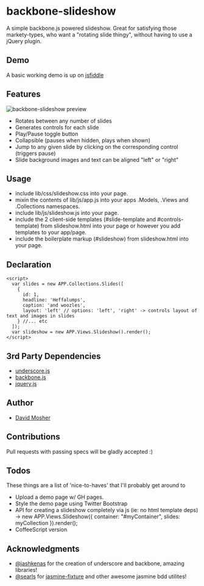 backbone-slideshow
====================

A simple backbone.js powered slideshow. Great for satisfying those markety-types, who want a "rotating slide thingy", without having to use a jQuery plugin.

## Demo

A basic working demo is up on [jsfiddle](http://jsfiddle.net/dmosher/wNATp/)

## Features

![backbone-slideshow preview](https://github.com/davemo/backbone-slideshow/raw/master/lib/img/preview.png)

* Rotates between any number of slides
* Generates controls for each slide
* Play/Pause toggle button 
* Collapsible (pauses when hidden, plays when shown)
* Jump to any given slide by clicking on the corresponding control (triggers pause)
* Slide background images and text can be aligned "left" or "right"

## Usage

* include lib/css/slideshow.css into your page.
* mixin the contents of lib/js/app.js into your apps .Models, .Views and .Collections namespaces.
* include lib/js/slideshow.js into your page.
* include the 2 client-side templates (#slide-template and #controls-template) from slideshow.html into your page or however you add templates to your app/page.
* include the boilerplate markup (#slideshow) from slideshow.html into your page.

## Declaration
    <script>
      var slides = new APP.Collections.Slides([
        {
          id: 1,
          headline: 'Heffalumps',
          caption: 'and woozles',
          layout: 'left' // options: 'left', 'right' -> controls layout of text and images in slides
        } //... etc
      ]);
      var slideshow = new APP.Views.Slideshow().render();
    </script>

## 3rd Party Dependencies

* [underscore.js](http://documentcloud.github.com/underscore/)
* [backbone.js](http://documentcloud.github.com/backbone/)
* [jquery.js](http://ajax.googleapis.com/ajax/libs/jquery/1/jquery.js)

## Author

* [David Mosher](http://zerply.com/dmosher)

## Contributions

Pull requests with passing specs will be gladly accepted :)

## Todos

These things are a list of 'nice-to-haves' that I'll probably get around to

* Upload a demo page w/ GH pages.
* Style the demo page using Twitter Bootstrap
* API for creating a slideshow completely via js (ie: no html template deps) -> new APP.Views.Slideshow({ container: "#myContainer", slides: myCollection }).render();
* CoffeeScript version

## Acknowledgments

* [@jashkenas](http://twitter.com/#!/jashkenas) for the creation of underscore and backbone, amazing libraries!
* [@searls](http://twitter.com/#!/searls) for [jasmine-fixture](https://github.com/searls/jasmine-fixture) and other awesome jasmine bdd utilites!